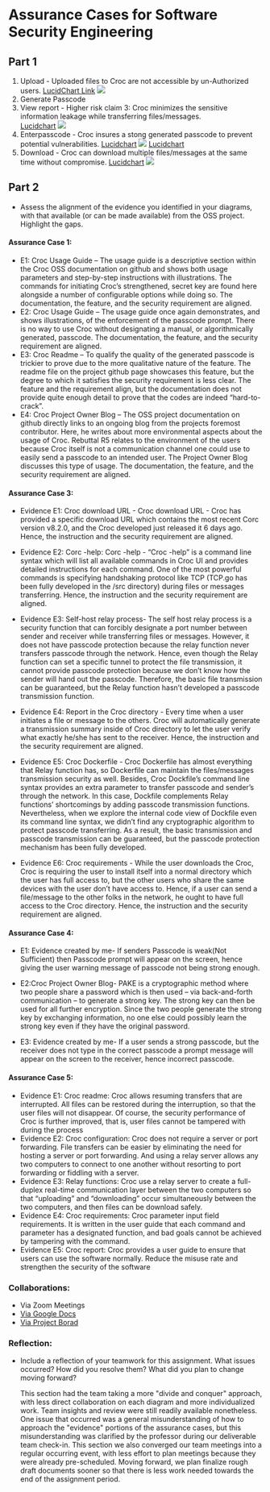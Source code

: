 # Assurance Cases for Software Security Engineering



## Part 1
   1. Upload - Uploaded files to Croc are not accessible by un-Authorized users.
      [LucidChart Link](https://app.lucidchart.com/invitations/accept/7079316e-3b01-42e8-bbcb-bd587a221f16)
      ![](/image/AssuranceCase1F.jpeg)
   2. Generate Passcode  
   3. View report - Higher risk claim 3: Croc minimizes the sensitive information leakage while transferring files/messages.  
      [Lucidchart](https://app.lucidchart.com/documents/edit/b5b8e48e-4509-4c06-af8e-b96f973c6692/0_0#?folder_id=home&browser=icon)
      ![](/image/AssuranceCase3-4.png)
   4. Enterpasscode - Croc insures a stong generated passcode to prevent potential vulnerabilities.
      [Lucidchart](https://app.lucidchart.com/invitations/accept/3f2f4c62-431d-4c30-9084-83a1b404ebd7)
      ![](/image/AssuranceCase-4.png)
      [Lucidchart](https://app.lucidchart.com/invitations/accept/3f2f4c62-431d-4c30-9084-83a1b404ebd7)
  5. Download - Croc can download multiple files/messages at the same time without compromise.
      [Lucidchart]( https://app.lucidchart.com/invitations/accept/6bb8951f-1d10-47c0-84ec-3351def6c628 )
      ![](/image/AssuranceCase5F.png)
  



## Part 2
 * Assess the alignment of the evidence you identified in your diagrams, with that available (or can be made available) from the OSS project. Highlight the gaps.

 
 
 
#### Assurance Case 1:
* E1: Croc Usage Guide – The usage guide is a descriptive section within the Croc OSS documentation on github and shows both usage parameters and step-by-step instructions with illustrations.  The commands for initiating Croc’s strengthened, secret key are found here alongside a number of configurable options while doing so.  The documentation, the feature, and the security requirement are aligned.  
* E2: Croc Usage Guide – The usage guide once again demonstrates, and shows illustrations, of the enforcement of the passcode prompt.  There is no way to use Croc without designating a manual, or algorithmically generated, passcode. The documentation, the feature, and the security requirement are aligned.  
* E3: Croc Readme – To qualify the quality of the generated passcode is trickier to prove due to the more qualitative nature of the feature.  The readme file on the project github page showcases this feature, but the degree to which it satisfies the security requirement is less clear.  The feature and the requirement align, but the documentation does not provide quite enough detail to prove that the codes are indeed “hard-to-crack”.
* E4: Croc Project Owner Blog – The OSS project documentation on github directly links to an ongoing blog from the projects foremost contributor.  Here, he writes about more environmental aspects about the usage of Croc.  Rebuttal R5 relates to the environment of the users because Croc itself is not a communication channel one could use to easily send a passcode to an intended user.  The Project Owner Blog discusses this type of usage. The documentation, the feature, and the security requirement are aligned.

#### Assurance Case 3:

* Evidence E1: Croc download URL - Croc download URL - Croc has provided a specific download URL which contains the most recent Corc version v8.2.0, and the Croc developed just   released it 6 days ago. Hence, the instruction and the security requirement are aligned.  

* Evidence E2: Corc -help: Corc -help - “Croc -help” is a command line syntax which will list all available commands in Croc UI and provides detailed instructions for each       command. One of the most powerful commands is specifying handshaking protocol like TCP (TCP.go has been fully developed in the /src directory) during files or messages         transferring. Hence, the instruction and the security requirement are aligned.  

* Evidence E3: Self-host relay process- The self host relay process is a security function that can forcibly designate a port number between sender and receiver while             transferring files or messages. However, it does not have passcode protection because the relay function never transfers passcode through the network. Hence, even though the   Relay function can set a specific tunnel to protect the file transmission, it cannot provide passcode protection because we don’t know how the sender will hand out the         passcode. Therefore, the basic file transmission can be guaranteed, but the Relay function hasn’t developed a passcode transmission function.  

* Evidence E4: Report in the Croc directory - Every time when a user initiates a file or message to the others. Croc will automatically generate a transmission summary inside     of Croc directory to let the user verify what exactly he/she has sent to the receiver.  Hence, the instruction and the security requirement are aligned.  

* Evidence E5: Croc Dockerfile - Croc Dockerfile has almost everything that Relay function has, so Dockerfile can maintain the files/messages transmission security as well.       Besides, Croc Dockfile’s command line syntax provides an extra parameter to transfer passcode and sender’s through the network. In this case, Dockfile complements Relay         functions’ shortcomings by adding passcode transmission functions. Nevertheless, when we explore the internal code view of Dockfile even its command line syntax, we didn’t     find any cryptographic algorithm to protect passcode transferring. As a result, the basic transmission and passcode transmission can be guaranteed, but the passcode             protection mechanism has been fully developed.   

* Evidence E6: Croc requirements - While the user downloads the Croc, Croc is requiring the user to install itself into a normal directory which the user has full access to,     but the other users who share the same devices with the user don’t have access to. Hence, if a user can send a file/message to the other folks in the network, he ought to       have full access to the Croc directory. Hence, the instruction and the security requirement are aligned.

 #### Assurance Case 4:
 
* E1: Evidence created by me- If senders Passcode is weak(Not Sufficient) then Passcode prompt will appear on the screen, hence giving the user warning message of passcode not being strong enough.

* E2:Croc Project Owner Blog- PAKE is a cryptographic method where two people share a password which is then used – via back-and-forth communication – to generate a strong key. The strong key can then be used for all further encryption. Since the two people generate the strong key by exchanging information, no one else could possibly learn the strong key even if they have the original password.

* E3: Evidence created by me- If a user sends a strong passcode, but the receiver does not type in the correct passcode a prompt message will appear on the screen to the receiver, hence incorrect passcode.

 
 
 
 
#### Assurance Case 5:
* Evidence E1: Croc readme: Croc allows resuming transfers that are interrupted. All files can be restored during the interruption, so that the user files will not disappear. Of course, the security performance of Croc is further improved, that is, user files cannot be tampered with during the process
* Evidence E2: Croc configuration: Croc does not require a server or port forwarding. File transfers can be easier by eliminating the need for hosting a server or port forwarding. And using a relay server allows any two computers to connect to one another without resorting to port forwarding or fiddling with a server.  
* Evidence E3: Relay functions: Croc use a relay server to create a full-duplex real-time communication layer between the two computers so that “uploading” and “downloading” occur simultaneously between the two computers, and then files can be download safely.
* Evidence E4: Croc requirements:  Croc parameter input field requirements. It is written in the user guide that each command and parameter has a designated function, and bad goals cannot be achieved by tampering with the command.
* Evidence E5: Croc report: Croc provides a user guide to ensure that users can use the software normally. Reduce the misuse rate and strengthen the security of the software

 

### Collaborations:  
* Via Zoom Meetings
* [Via Google Docs](https://docs.google.com/document/d/1Vv0kSrD5M8hSyjTQmaJnvpghe5GGj-RwnCdF9dxKRZU/edit?usp=sharing)
* [Via Project Borad](https://github.com/ZexiXin/CYBR8420/projects/1)



### Reflection:
* Include a reflection of your teamwork for this assignment. What issues occurred? How did you resolve them? What did you plan to change moving forward? 

   This section had the team taking a more "divide and conquer" approach, with less direct collaboration on each diagram and more individualized work.  Team insights and review were still readily available nonetheless.  One issue that occurred was a general misunderstanding of how to approach the "evidence" portions of the assurance cases, but this misunderstanding was clarified by the professor during our deliverable team check-in.   This section we also converged our team meetings into a regular occurring event, with less effort to plan meetings because they were already pre-scheduled.  Moving forward, we plan finalize rough draft documents sooner so that there is less work needed towards the end of the assignment period.

